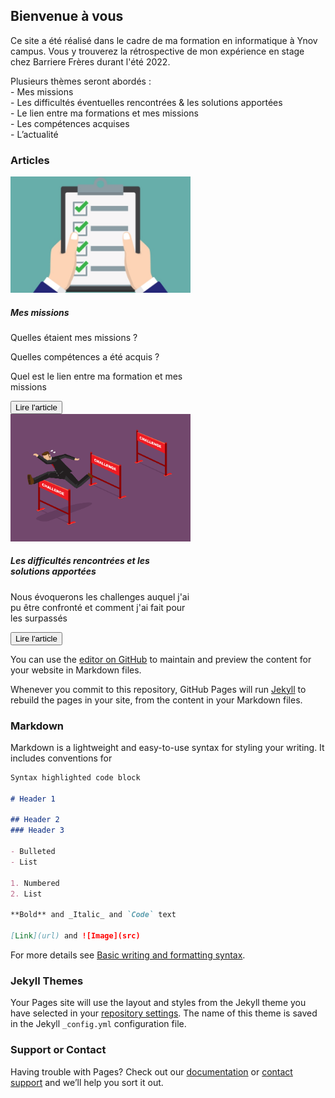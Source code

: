 ## Bienvenue à vous

Ce site a été réalisé dans le cadre de ma formation en informatique à Ynov campus.
Vous y trouverez la rétrospective de mon expérience en stage chez Barriere Frères durant l'été 2022.

Plusieurs thèmes seront abordés :  
    - Mes missions  
    - Les difficultés éventuelles rencontrées & les solutions apportées    
	- Le lien entre ma formations et mes missions  
	- Les compétences acquises  
	- L’actualité  

### Articles

<div class="row">
    <div class="col-sm-6">
        <div class="card" style="width: 18rem;">
            <img class="card-img-top" src="picture/missions.jpg" alt="Card image cap">
            <div class="card-body">
                <h5 class="card-title">Mes missions</h5>
                <p class="card-text">Quelles étaient mes missions ?</p>
                <p class="card-text">Quelles compétences a été acquis ? </p>
                <p class="card-text">Quel est le lien entre ma formation et mes missions </p>
                <button onclick="location.href = 'https://clementadm.github.io/internship-report/missions';" class="btn btn-dark">Lire l'article</button>
            </div>
        </div>
    </div>
    <div class="col-sm-6">
        <div class="card" style="width: 18rem;">
            <img class="card-img-top" src="picture/obstacles.png" alt="Card image cap">
            <div class="card-body">
                <h5 class="card-title">Les difficultés rencontrées et les solutions apportées</h5>
                <p class="card-text">Nous évoquerons les challenges auquel j'ai pu être confronté et comment j'ai fait pour les surpassés </p>
                <button onclick="location.href = 'https://clementadm.github.io/internship-report/challenge';" class="btn btn-dark">Lire l'article</button>
            </div>
        </div>
    </div>
</div>










You can use the [editor on GitHub](https://github.com/Clementadm/internship-report/edit/gh-pages/index.md) to maintain and preview the content for your website in Markdown files.

Whenever you commit to this repository, GitHub Pages will run [Jekyll](https://jekyllrb.com/) to rebuild the pages in your site, from the content in your Markdown files.

### Markdown

Markdown is a lightweight and easy-to-use syntax for styling your writing. It includes conventions for

```markdown
Syntax highlighted code block

# Header 1

## Header 2
### Header 3

- Bulleted
- List

1. Numbered
2. List

**Bold** and _Italic_ and `Code` text

[Link](url) and ![Image](src)
```

For more details see [Basic writing and formatting syntax](https://docs.github.com/en/github/writing-on-github/getting-started-with-writing-and-formatting-on-github/basic-writing-and-formatting-syntax).

### Jekyll Themes

Your Pages site will use the layout and styles from the Jekyll theme you have selected in your [repository settings](https://github.com/Clementadm/internship-report/settings/pages). The name of this theme is saved in the Jekyll `_config.yml` configuration file.

### Support or Contact

Having trouble with Pages? Check out our [documentation](https://docs.github.com/categories/github-pages-basics/) or [contact support](https://support.github.com/contact) and we’ll help you sort it out.
